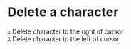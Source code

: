 # Delete a character

`x` Delete character to the right of cursor  
`X` Delete character to the left of cursor  
